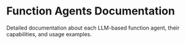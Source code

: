 # Function Agents Documentation

Detailed documentation about each LLM-based function agent, their capabilities, and usage examples. 